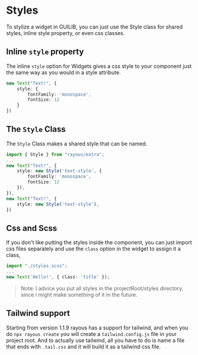 # Styles
To stylize a widget in GUILIB, you can just use the Style class for shared styles, inline style property, or even css classes.

## Inline `style` property
The inline `style` option for Widgets gives a css style to your component just the same way as you would in a style attribute. 
```ts
new Text("Text!", {
	style: {
		fontFamily: 'monospace',
		fontSize: 12
	}
})
```

## The `Style` Class
The `Style` Class makes a shared style that can be named.
```ts
import { Style } from "rayous/extra";
...
new Text("Text!", {
	style: new Style('text-style', {
		fontFamily: 'monospace',
		fontSize: 12
	}),
}),
new Text("Text!", {
	style: new Style('text-style'),
})
```

## Css and Scss
If you don't like putting the styles inside the component, you can just import css files separately and use the `class` option in the widget to assign it a class, 
```ts
import "./styles.scss";
...
new Text('Hello!', { class: 'title' });
```
> Note: I advice you put all styles in the projectRoot/styles directory, since i might make something of it in the future.

## Tailwind support
Starting from version 1.1.9 rayous has a support for tailwind, and when you do `npx rayous create` you will create a `tailwind.config.js` file in your project root. And to actually use tailwind, all you have to do is name a file that ends with `.tail.css` and it will build it as a tailwind css file.
